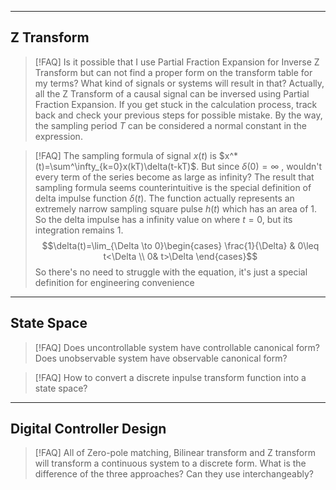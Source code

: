 
---
## Z Transform

> [!FAQ] Is it possible that I use Partial Fraction Expansion for Inverse Z Transform but can not find a proper form on the transform table for my terms? What kind of signals or systems will result in that?
> Actually, all the Z Transform of a causal signal can be inversed using Partial Fraction Expansion. If you get stuck in the calculation process, track back and check your previous steps for possible mistake. By the way, the sampling period $T$ can be considered a normal constant in the expression.

> [!FAQ] The sampling formula of signal $x(t)$ is $x^*(t)=\sum^\infty_{k=0}x(kT)\delta(t-kT)$. But since $\delta(0)=\infty$ , wouldn't every term of the series become as large as infinity?
> The result that sampling formula seems counterintuitive is the special definition of delta impulse function $\delta(t)$. The function actually represents an extremely narrow sampling square pulse $h(t)$ which has an area of 1. So the delta impulse has a infinity value on where $t=0$, but its integration remains $1$.
> $$\delta(t)=\lim_{\Delta \to 0}\begin{cases} \frac{1}{\Delta} & 0\leq t<\Delta \\ 0& t>\Delta \end{cases}$$
> So there's no need to struggle with the equation, it's just a special definition for engineering convenience

---
## State Space

> [!FAQ] Does uncontrollable system have controllable canonical form? Does unobservable system have observable canonical form? 
>

> [!FAQ] How to convert a discrete inpulse transform function into a state space? 
>



---
## Digital Controller Design

> [!FAQ] All of Zero-pole matching, Bilinear transform and Z transform will transform a continuous system to a discrete form. What is the difference of the three approaches? Can they use interchangeably?




